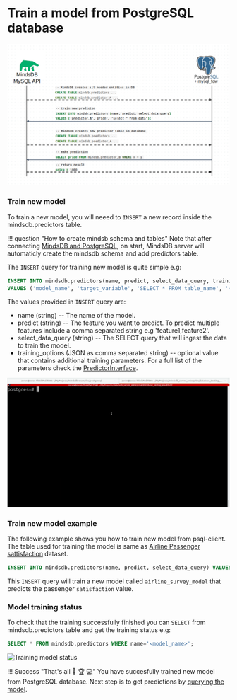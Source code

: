# Train a model from PostgreSQL database

![MindsDB-MySQL](/assets/databases/mdb-postgres.png)

### Train new model

To train a new model, you will neeed to `INSERT` a new record inside the mindsdb.predictors table.

!!! question "How to create mindsb schema and tables"
    Note that after connecting [MindsDB and PostgreSQL](/docs/datasources/postgresql/#psql-client), on start, MindsDB server will automaticly create the mindsdb schema and add predictors table.

The `INSERT` query for training new model is quite simple e.g:

```sql
INSERT INTO mindsdb.predictors(name, predict, select_data_query, training_options) 
VALUES ('model_name', 'target_variable', 'SELECT * FROM table_name', '{"additional_training_params:value"}');
```
The values provided in `INSERT` query are:

* name (string) -- The name of the model.
* predict (string) --  The feature you want to predict. To predict multiple features include a comma separated string e.g 'feature1,feature2'.
* select_data_query (string) -- The SELECT query that will ingest the data to train the model.
* training_options (JSON as comma separated string) -- optional value that contains additional training parameters. For a full list of the parameters check the [PredictorInterface](/docs/PredictorInterface/#learn).

![Train model from psql client](/assets/predictors/postgresql-insert.gif)

### Train new model example

The following example shows you how to train new model from psql-client. The table used for training the model is same as [Airline Passenger sattisfaction](https://www.kaggle.com/teejmahal20/airline-passenger-satisfaction) dataset.

```sql
INSERT INTO mindsdb.predictors(name, predict, select_data_query) VALUES('airline_survey_model', 'satisfaction', 'SELECT * FROM airline_passenger_satisfaction');
```
This `INSERT` query will train a new model called `airline_survey_model` that predicts the passenger `satisfaction` value. 

### Model training status

To check that the training successfully finished you can `SELECT` from mindsdb.predictors table and get the training status e.g:

```sql
SELECT * FROM mindsdb.predictors WHERE name='<model_name>';
```

![Training model status](/docs/assets/predictors/postgresql-status.gif)

!!! Success "That's all :tada: :trophy:  :computer:"
    You have succesfully trained new model from PostgreSQL database. Next step is to get predictions by [querying the model](/docs/model/query/postgresql/).